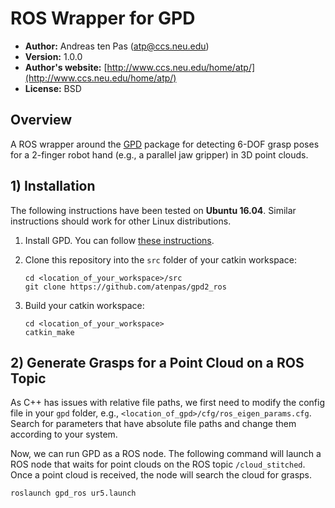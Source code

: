 # ROS Wrapper for GPD

* **Author:** Andreas ten Pas (atp@ccs.neu.edu)
* **Version:** 1.0.0
* **Author's website:** [http://www.ccs.neu.edu/home/atp/](http://www.ccs.neu.edu/home/atp/)
* **License:** BSD

## Overview

A ROS wrapper around the [GPD](https://github.com/atenpas/gpd2_ros) package for detecting 6-DOF grasp poses for a
2-finger robot hand (e.g., a parallel jaw gripper) in 3D point clouds.

## 1) Installation

The following instructions have been tested on **Ubuntu 16.04**. Similar
instructions should work for other Linux distributions.

1. Install GPD. You can follow [these instructions](https://github.com/atenpas/gpd2#install).

2. Clone this repository into the `src` folder of your catkin workspace:

   ```
   cd <location_of_your_workspace>/src
   git clone https://github.com/atenpas/gpd2_ros
   ```

3. Build your catkin workspace:

   ```
   cd <location_of_your_workspace>
   catkin_make
   ```

## 2) Generate Grasps for a Point Cloud on a ROS Topic

As C++ has issues with relative file paths, we first need to modify the config
file in your `gpd` folder, e.g., `<location_of_gpd>/cfg/ros_eigen_params.cfg`.
Search for parameters that have absolute file paths and change them according
to your system.

Now, we can run GPD as a ROS node. The following command will launch a ROS node
that waits for point clouds on the ROS topic `/cloud_stitched`. Once a point
cloud is received, the node will search the cloud for grasps.

```
roslaunch gpd_ros ur5.launch
```
